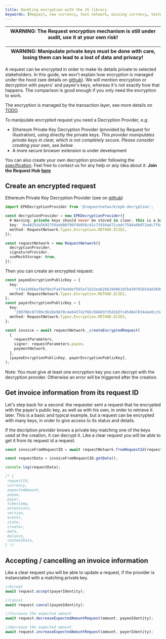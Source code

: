 ```yaml
---
title: Handling encryption with the JS library
keywords: [Request, new currency, test network, missing currency, testnet]
---
```


| WARNING: The Request encryption mechanism is still under audit, use it at your own risk! |
| ---------------------------------------------------------------------------------------- |


| WARNING: Manipulate private keys must be done with care, losing them can lead to a lost of data and privacy! |
| ------------------------------------------------------------------------------------------------------------ |


A request can be encrypted in order to make its details private to selected stakeholders. In this guide, we won't explain how encryption is managed under the hood (see details on [github](https://github.com/RequestNetwork/requestNetwork/blob/master/packages/transaction-manager/specs/encryption.md)). We will mention encryption or decryption with payers' and payee's keys, whereas it's not exactly how that happens. The comparison is good enough if you only need the encryption to work. 

The encryption is managed by the transaction layer, see more details on [TODO](/docs/guides/7-protocol/0-intro).

To manipulate encrypted request you need a Decryption Provider, e.g:

- Ethereum Private Key Decryption Provider (provided by Request for illustration), using directly the private keys. _This provider manipulates private keys in clear, which is not completely secure. Please consider creating your own, see below._
- A more secure browser extension is under development

You can also create your own decryption provider following the [specification](https://github.com/RequestNetwork/requestNetwork/blob/master/packages/transaction-manager/specs/decryption-provider.md). Feel free to contact us for any help or any idea about it: **Join the Request Hub** [**here**](https://join.slack.com/t/requesthub/shared_invite/enQtMjkwNDQwMzUwMjI3LWNlYTlmODViMmE3MzY0MWFiMTUzYmNiMWEyZmNiNWZhMjM3MTEzN2JkZTMxN2FhN2NmODFkNmU5MDBmOTUwMjA)

## Create an encrypted request

Ethereum Private Key Decryption Provider (see on [github](https://github.com/RequestNetwork/requestNetwork/tree/development/packages/epk-decryption))

```typescript
import EPKDecryptionProvider from '@requestnetwork/epk-decryption';

const decryptionProvider = new EPKDecryptionProvider({
  # Warning: private keys should never be stored in clear, this is a basic tutorial
  key: '0x4025da5692759add08f98f4b056c41c71916a671cedc7584a80d73adc7fb43c0',
  method: RequestNetwork.Types.Encryption.METHOD.ECIES,
});

const requestNetwork = new RequestNetwork({
  decryptionProvider,
  signatureProvider,
  useMockStorage: true,
});
```

Then you can create an encrypted request:

```typescript
const payeeEncryptionPublicKey = {
  key:
    'cf4a1d0bbef8bf0e3fa479a9def565af1b22ea6266294061bfb430701b54a83699e3d47bf52e9f0224dcc29a02721810f1f624f1f70ea3cc5f1fb752cfed379d',
  method: RequestNetwork.Types.Encryption.METHOD.ECIES,
};
const payerEncryptionPublicKey = {
  key:
    '299708c07399c9b28e9870c4e643742f65c94683f35d1b3fc05d0478344ee0cc5a6a5e23f78b5ff8c93a04254232b32350c8672d2873677060d5095184dad422',
  method: RequestNetwork.Types.Encryption.METHOD.ECIES,
};

const invoice = await requestNetwork._createEncryptedRequest(
  {
    requestParameters,
    signer: requestParameters.payee,
    paymentNetwork,
  },
  [payeeEncryptionPublicKey, payerEncryptionPublicKey],
);
```

Note: You must give at least one encryption key you can decrypt with the decryption provider. Otherwise an error will be triggered after the creation.

## Get invoice information from its request ID

Let's step back for a second: the requester sent a request that he encrypted with the payer's public key, as well as with his own, in order to retrieve it later. This is a basic and typical example, but a request can be encrypted with many keys, in order to give access to its status and details.

If the decription provider knows a private key matching one of the keys used at the creation, it can decrypt it. Like a clear request you will be able to get it from its request id a request.

```typescript
const invoiceFromRequestID = await requestNetwork.fromRequestId(requestId);

const requestData = invoiceFromRequestID.getData();

console.log(requestData);

/* { 
 requestId,
 currency,
 expectedAmount,
 payee,
 payer,
 timestamp,
 extensions,
 version,
 events,
 state,
 creator,
 meta,
 balance,
 contentData,
} */
```

## Accepting / cancelling an invoice information

Like a clear request you will be able to update a request, if the provider is instanciated with a matching private key.

```typescript
//Accept
await request.accept(payerIdentity);

//Cancel
await request.cancel(payeeIdentity);

//Increase the expected amount
await request.decreaseExpectedAmountRequest(amount, payeeIdentity);

//Decrease the expected amount
await request.increaseExpectedAmountRequest(amount, payerIdentity);
```
